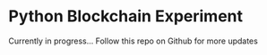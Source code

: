 # Python Blockchain Experiment

Currently in progress...
Follow this repo on Github for more updates
